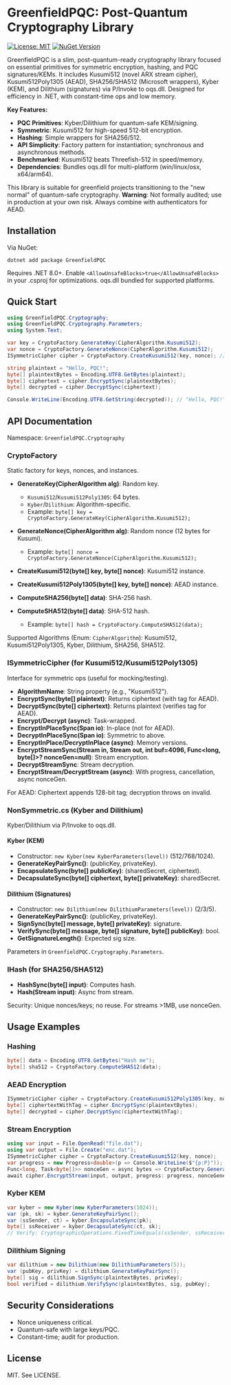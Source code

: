 # GreenfieldPQC: Post-Quantum Cryptography Library

[![License: MIT](https://img.shields.io/badge/License-MIT-yellow.svg)](https://opensource.org/licenses/MIT)
[![NuGet Version](https://img.shields.io/nuget/v/GreenfieldPQC.svg)](https://www.nuget.org/packages/GreenfieldPQC/)

GreenfieldPQC is a slim, post-quantum-ready cryptography library focused on essential primitives for symmetric encryption, hashing, and PQC signatures/KEMs. It includes Kusumi512 (novel ARX stream cipher), Kusumi512Poly1305 (AEAD), SHA256/SHA512 (Microsoft wrappers), Kyber (KEM), and Dilithium (signatures) via P/Invoke to oqs.dll. Designed for efficiency in .NET, with constant-time ops and low memory.

**Key Features:**
- **PQC Primitives**: Kyber/Dilithium for quantum-safe KEM/signing.  
- **Symmetric**: Kusumi512 for high-speed 512-bit encryption.  
- **Hashing**: Simple wrappers for SHA256/512.  
- **API Simplicity**: Factory pattern for instantiation; synchronous and asynchronous methods.  
- **Benchmarked**: Kusumi512 beats Threefish-512 in speed/memory.  
- **Dependencies**: Bundles oqs.dll for multi-platform (win/linux/osx, x64/arm64).  

This library is suitable for greenfield projects transitioning to the "new normal" of quantum-safe cryptography. **Warning**: Not formally audited; use in production at your own risk. Always combine with authenticators for AEAD.

## Installation

Via NuGet:
```
dotnet add package GreenfieldPQC
```

Requires .NET 8.0+. Enable `<AllowUnsafeBlocks>true</AllowUnsafeBlocks>` in your .csproj for optimizations. oqs.dll bundled for supported platforms.

## Quick Start
```csharp
using GreenfieldPQC.Cryptography;
using GreenfieldPQC.Cryptography.Parameters;
using System.Text;

var key = CryptoFactory.GenerateKey(CipherAlgorithm.Kusumi512);
var nonce = CryptoFactory.GenerateNonce(CipherAlgorithm.Kusumi512);
ISymmetricCipher cipher = CryptoFactory.CreateKusumi512(key, nonce); // Use interface for mocking

string plaintext = "Hello, PQC!";
byte[] plaintextBytes = Encoding.UTF8.GetBytes(plaintext);
byte[] ciphertext = cipher.EncryptSync(plaintextBytes);
byte[] decrypted = cipher.DecryptSync(ciphertext);

Console.WriteLine(Encoding.UTF8.GetString(decrypted)); // "Hello, PQC!"
```

## API Documentation

Namespace: `GreenfieldPQC.Cryptography`

### CryptoFactory
Static factory for keys, nonces, and instances.

- **GenerateKey(CipherAlgorithm alg)**: Random key.
  - `Kusumi512`/`Kusumi512Poly1305`: 64 bytes.
  - `Kyber`/`Dilithium`: Algorithm-specific.
  - Example: `byte[] key = CryptoFactory.GenerateKey(CipherAlgorithm.Kusumi512);`

- **GenerateNonce(CipherAlgorithm alg)**: Random nonce (12 bytes for Kusumi).
  - Example: `byte[] nonce = CryptoFactory.GenerateNonce(CipherAlgorithm.Kusumi512);`

- **CreateKusumi512(byte[] key, byte[] nonce)**: Kusumi512 instance.
- **CreateKusumi512Poly1305(byte[] key, byte[] nonce)**: AEAD instance.

- **ComputeSHA256(byte[] data)**: SHA-256 hash.
- **ComputeSHA512(byte[] data)**: SHA-512 hash.
  - Example: `byte[] hash = CryptoFactory.ComputeSHA512(data);`

Supported Algorithms (Enum: `CipherAlgorithm`): Kusumi512, Kusumi512Poly1305, Kyber, Dilithium, SHA256, SHA512.

### ISymmetricCipher (for Kusumi512/Kusumi512Poly1305)
Interface for symmetric ops (useful for mocking/testing).

- **AlgorithmName**: String property (e.g., "Kusumi512").
- **EncryptSync(byte[] plaintext)**: Returns ciphertext (with tag for AEAD).
- **DecryptSync(byte[] ciphertext)**: Returns plaintext (verifies tag for AEAD).
- **Encrypt/Decrypt (async)**: Task-wrapped.
- **EncryptInPlaceSync(Span<byte> io)**: In-place (not for AEAD).
- **DecryptInPlaceSync(Span<byte> io)**: Symmetric to above.
- **EncryptInPlace/DecryptInPlace (async)**: Memory<byte> versions.
- **EncryptStreamSync(Stream in, Stream out, int buf=4096, Func<long, byte[]>? nonceGen=null)**: Stream encryption.
- **DecryptStreamSync**: Stream decryption.
- **EncryptStream/DecryptStream (async)**: With progress, cancellation, async nonceGen.

For AEAD: Ciphertext appends 128-bit tag; decryption throws on invalid.

### NonSymmetric.cs (Kyber and Dilithium)
Kyber/Dilithium via P/Invoke to oqs.dll.

#### Kyber (KEM)
- Constructor: `new Kyber(new KyberParameters(level))` (512/768/1024).
- **GenerateKeyPairSync()**: (publicKey, privateKey).
- **EncapsulateSync(byte[] publicKey)**: (sharedSecret, ciphertext).
- **DecapsulateSync(byte[] ciphertext, byte[] privateKey)**: sharedSecret.

#### Dilithium (Signatures)
- Constructor: `new Dilithium(new DilithiumParameters(level))` (2/3/5).
- **GenerateKeyPairSync()**: (publicKey, privateKey).
- **SignSync(byte[] message, byte[] privateKey)**: signature.
- **VerifySync(byte[] message, byte[] signature, byte[] publicKey)**: bool.
- **GetSignatureLength()**: Expected sig size.

Parameters in `GreenfieldPQC.Cryptography.Parameters`.

### IHash (for SHA256/SHA512)
- **HashSync(byte[] input)**: Computes hash.
- **Hash(Stream input)**: Async from stream.

Security: Unique nonces/keys; no reuse. For streams >1MB, use nonceGen.

## Usage Examples

### Hashing
```csharp
byte[] data = Encoding.UTF8.GetBytes("Hash me");
byte[] sha512 = CryptoFactory.ComputeSHA512(data);
```

### AEAD Encryption
```csharp
ISymmetricCipher cipher = CryptoFactory.CreateKusumi512Poly1305(key, nonce);
byte[] ciphertextWithTag = cipher.EncryptSync(plaintextBytes);
byte[] decrypted = cipher.DecryptSync(ciphertextWithTag);
```

### Stream Encryption
```csharp
using var input = File.OpenRead("file.dat");
using var output = File.Create("enc.dat");
ISymmetricCipher cipher = CryptoFactory.CreateKusumi512(key, nonce);
var progress = new Progress<double>(p => Console.WriteLine($"{p:P}"));
Func<long, Task<byte[]>> nonceGen = async bytes => CryptoFactory.GenerateNonce(CipherAlgorithm.Kusumi512);
await cipher.EncryptStream(input, output, progress: progress, nonceGenerator: nonceGen);
```

### Kyber KEM
```csharp
var kyber = new Kyber(new KyberParameters(1024));
var (pk, sk) = kyber.GenerateKeyPairSync();
var (ssSender, ct) = kyber.EncapsulateSync(pk);
byte[] ssReceiver = kyber.DecapsulateSync(ct, sk);
// Verify: CryptographicOperations.FixedTimeEquals(ssSender, ssReceiver)
```

### Dilithium Signing
```csharp
var dilithium = new Dilithium(new DilithiumParameters(5));
var (pubKey, privKey) = dilithium.GenerateKeyPairSync();
byte[] sig = dilithium.SignSync(plaintextBytes, privKey);
bool verified = dilithium.VerifySync(plaintextBytes, sig, pubKey);
```

## Security Considerations
- Nonce uniqueness critical.
- Quantum-safe with large keys/PQC.
- Constant-time; audit for production.

## License
MIT. See LICENSE.